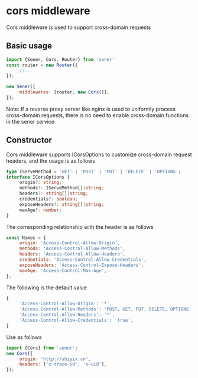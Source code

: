 <!--
  * @Author: chenzhongsheng
  * @Date: 2023-05-14 14:48:30
  * @Description: Coding something
-->
# cors middleware

Cors middleware is used to support cross-domain requests

## Basic usage

```js
import {Sener, Cors, Router} from 'sener'
const router = new Router({
     //...
});

new Sener({
     middlewares: [router, new Cors()],
});
```

Note: If a reverse proxy server like nginx is used to uniformly process cross-domain requests, there is no need to enable cross-domain functions in the sener service

## Constructor

Cors middleware supports ICorsOptions to customize cross-domain request headers, and the usage is as follows

```ts
type IServeMethod = 'GET' | 'POST' | 'PUT' | 'DELETE' | 'OPTIONS';
interface ICorsOptions {
     origin?: string;
     methods?: IServeMethod[]|string;
     headers?: string[]|string;
     credentials?: boolean;
     exposeHeaders?: string[]|string;
     maxAge?: number;
}
```

The corresponding relationship with the header is as follows

```js
const Names = {
     origin: 'Access-Control-Allow-Origin',
     methods: 'Access-Control-Allow-Methods',
     headers: 'Access-Control-Allow-Headers',
     credentials: 'Access-Control-Allow-Credentials',
     exposeHeaders: 'Access-Control-Expose-Headers',
     maxAge: 'Access-Control-Max-Age',
};
```

The following is the default value

```js
{
     'Access-Control-Allow-Origin': '*',
     'Access-Control-Allow-Methods': 'POST, GET, PUT, DELETE, OPTIONS',
     'Access-Control-Allow-Headers': '*',
     'Access-Control-Allow-Credentials': 'true',
}
```

Use as follows

```js
import {Cors} from 'sener';
new Cors({
     origin: 'http://shiyix.cn',
     headers: ['x-trace-id', 'x-uid'],
});
```